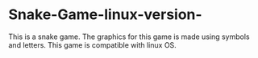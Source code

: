 # Snake-Game-linux-version-
This is a snake game. The graphics for this game is made using symbols and letters. This game is compatible with linux OS.
